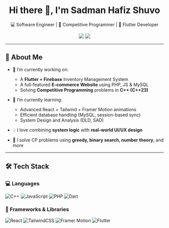 <h1 align="center">Hi there 👋, I'm Sadman Hafiz Shuvo</h1>

<p align="center">
  💻 Software Engineer | 🧠 Competitive Programmer | 📱 Flutter Developer  
</p>

<p align="center">
  <a href="mailto:sadmanhafizshuvo21@gmail.com"><img src="https://img.shields.io/badge/email-sadmanhafizshuvo21@gmail.com-red?style=for-the-badge&logo=gmail&logoColor=white"></a>
  <a href="https://linkedin.com/in/sadmanhafizshuvo21"><img src="https://img.shields.io/badge/LinkedIn-SadmanHafizShuvo21-blue?style=for-the-badge&logo=linkedin"></a>
</p>

---

## 🚀 About Me

- 🔭 I’m currently working on:
  - A **Flutter + Firebase** Inventory Management System
  - A full-featured **E-commerce Website** using PHP, JS & MySQL
  - Solving **Competitive Programming** problems in **C++ (C++23)**

- 🌱 I’m currently learning:
  - Advanced React + Tailwind + Framer Motion animations
  - Efficient database handling (MySQL, session-based sync)
  - System Design and Analysis (DLD, SAD)

- 💡 I love combining **system logic** with **real-world UI/UX design**
- 🧠 I solve CP problems using **greedy, binary search, number theory**, and more

---

## 🛠️ Tech Stack

### 💻 Languages
![C++](https://img.shields.io/badge/C++-00599C?style=flat&logo=c%2B%2B&logoColor=white)
![JavaScript](https://img.shields.io/badge/JavaScript-F7DF1E?style=flat&logo=javascript&logoColor=black)
![PHP](https://img.shields.io/badge/PHP-777BB4?style=flat&logo=php&logoColor=white)
![Dart](https://img.shields.io/badge/Dart-0175C2?style=flat&logo=dart&logoColor=white)

### 🧩 Frameworks & Libraries
![React](https://img.shields.io/badge/React-20232A?style=flat&logo=react&logoColor=61DAFB)
![TailwindCSS](https://img.shields.io/badge/Tailwind_CSS-38B2AC?style=flat&logo=tailwind-css&logoColor=white)
![Framer Motion](https://img.shields.io/badge/Framer--Motion-black?style=flat&logo=framer&logoColor=white)
![Flutter](https://img.sh)
